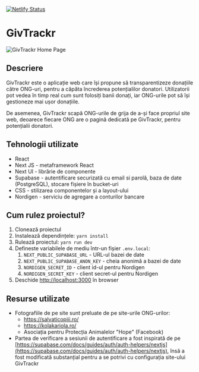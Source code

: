 [![Netlify Status](https://api.netlify.com/api/v1/badges/1b647281-eb5a-45f7-8f47-c9972219b742/deploy-status)](https://app.netlify.com/sites/givtrackr/deploys)
# GivTrackr
![GivTrackr Home Page](https://github.com/mateitudose/givtrackr/assets/37705192/6ad08af3-04bd-44f1-b126-9126bf59dd50)

## Descriere
GivTrackr este o aplicație web care își propune să transparentizeze donațiile către ONG-uri, pentru a căpăta încrederea potențialilor donatori. Utilizatorii pot vedea în timp real cum sunt folosiți banii donați, iar ONG-urile pot să își gestioneze mai ușor donațiile.

De asemenea, GivTrackr scapă ONG-urile de grija de a-și face propriul site web, deoarece fiecare ONG are o pagină dedicată pe GivTrackr, pentru potențialii donatori.

## Tehnologii utilizate
- React
- Next JS - metaframework React
- Next UI - librărie de componente
- Supabase - autentificare securizată cu email si parolă, baza de date (PostgreSQL), stocare fișiere în bucket-uri
- CSS - stilizarea componentelor și a layout-ului
- Nordigen - serviciu de agregare a conturilor bancare

## Cum rulez proiectul?
1. Clonează proiectul
2. Instalează dependințele: `yarn install`
3. Rulează proiectul: `yarn run dev`
4. Defineste variabilele de mediu într-un fișier `.env.local`:
   1. `NEXT_PUBLIC_SUPABASE_URL` - URL-ul bazei de date
   2. `NEXT_PUBLIC_SUPABASE_ANON_KEY` - cheia anonimă a bazei de date
   3. `NORDIGEN_SECRET_ID` - client id-ul pentru Nordigen
   4. `NORDIGEN_SECRET_KEY` - client secret-ul pentru Nordigen
4. Deschide [http://localhost:3000](http://localhost:3000) în browser

## Resurse utilizate
- Fotografiile de pe site sunt preluate de pe site-urile ONG-urilor:
  - https://salvaticopiii.ro/
  - https://kolakariola.ro/
  - Asociația pentru Protecția Animalelor "Hope" (Facebook)
- Partea de verificare a sesiunii de autentificare a fost inspirată de pe [https://supabase.com/docs/guides/auth/auth-helpers/nextjs](https://supabase.com/docs/guides/auth/auth-helpers/nextjs), însă a fost modificată substanțial pentru a se potrivi cu configurația site-ului GivTrackr
  
